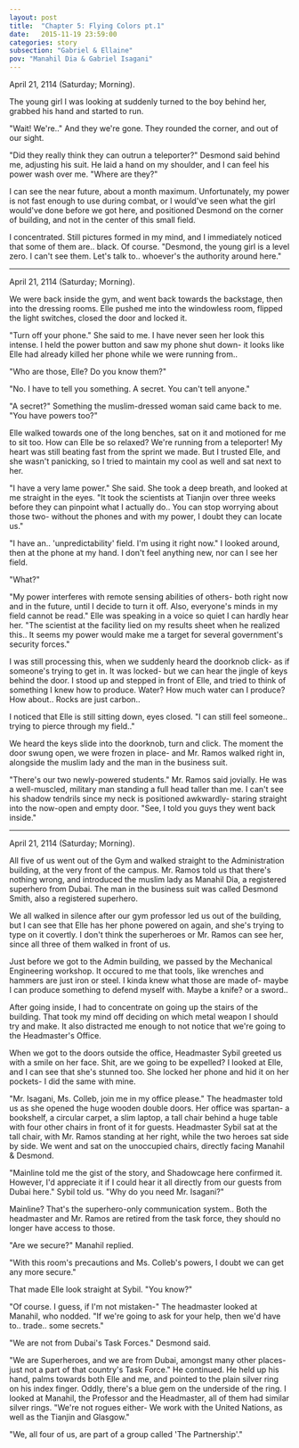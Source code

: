 ```yaml
---
layout: post
title:  "Chapter 5: Flying Colors pt.1"
date:   2015-11-19 23:59:00
categories: story
subsection: "Gabriel & Ellaine"
pov: "Manahil Dia & Gabriel Isagani"
---
```

April 21, 2114 (Saturday; Morning).

The young girl I was looking at suddenly turned to the boy behind her, grabbed his hand and started to run.

"Wait! We're.." And they we're gone. They rounded the corner, and out of our sight.

"Did they really think they can outrun a teleporter?" Desmond said behind me, adjusting his suit. He laid a hand on my shoulder, and I can feel his power wash over me. "Where are they?"

I can see the near future, about a month maximum. Unfortunately, my power is not fast enough to use during combat, or I would've seen what the girl would've done before we got here, and positioned Desmond on the corner of building, and not in the center of this small field.

I concentrated. Still pictures formed in my mind, and I immediately noticed that some of them are.. black. Of course. "Desmond, the young girl is a level zero. I can't see them. Let's talk to.. whoever's the authority around here."

---
April 21, 2114 (Saturday; Morning).

We were back inside the gym, and went back towards the backstage, then into the dressing rooms. Elle pushed me into the windowless room, flipped the light switches, closed the door and locked it.

"Turn off your phone." She said to me. I have never seen her look this intense. I held the power button and saw my phone shut down- it looks like Elle had already killed her phone while we were running from..

"Who are those, Elle? Do you know them?"

"No. I have to tell you something. A secret. You can't tell anyone."

"A secret?" Something the muslim-dressed woman said came back to me. "You have powers too?"

Elle walked towards one of the long benches, sat on it and motioned for me to sit too. How can Elle be so relaxed? We're running from a teleporter! My heart was still beating fast from the sprint we made. But I trusted Elle, and she wasn't panicking, so I tried to maintain my cool as well and sat next to her.

"I have a very lame power." She said. She took a deep breath, and looked at me straight in the eyes. "It took the scientists at Tianjin over three weeks before they can pinpoint what I actually do.. You can stop worrying about those two- without the phones and with my power, I doubt they can locate us."

"I have an.. 'unpredictability' field. I'm using it right now." I looked around, then at the phone at my hand. I don't feel anything new, nor can I see her field.

"What?"

"My power interferes with remote sensing abilities of others- both right now and in the future, until I decide to turn it off. Also, everyone's minds in my field cannot be read." Elle was speaking in a voice so quiet I can hardly hear her. "The scientist at the facility lied on my results sheet when he realized this.. It seems my power would make me a target for several government's security forces."

I was still processing this, when we suddenly heard the doorknob click- as if someone's trying to get in. It was locked- but we can hear the jingle of keys behind the door. I stood up and stepped in front of Elle, and tried to think of something I knew how to produce. Water? How much water can I produce? How about.. Rocks are just carbon..

I noticed that Elle is still sitting down, eyes closed. "I can still feel someone.. trying to pierce through my field.."

We heard the keys slide into the doorknob, turn and click. The moment the door swung open, we were frozen in place- and Mr. Ramos walked right in, alongside the muslim lady and the man in the business suit.

"There's our two newly-powered students." Mr. Ramos said jovially. He was a well-muscled, military man standing a full head taller than me. I can't see his shadow tendrils since my neck is positioned awkwardly- staring straight into the now-open and empty door. "See, I told you guys they went back inside."

---
April 21, 2114 (Saturday; Morning).

All five of us went out of the Gym and walked straight to the Administration building, at the very front of the campus. Mr. Ramos told us that there's nothing wrong, and introduced the muslim lady as Manahil Dia, a registered superhero from Dubai. The man in the business suit was called Desmond Smith, also a registered superhero. 

We all walked in silence after our gym professor led us out of the building, but I can see that Elle has her phone powered on again, and she's trying to type on it covertly. I don't think the superheroes or Mr. Ramos can see her, since all three of them walked in front of us.

Just before we got to the Admin building, we passed by the Mechanical Engineering workshop. It occured to me that tools, like wrenches and hammers are just iron or steel. I kinda knew what those are made of- maybe I can produce something to defend myself with. Maybe a knife? or a sword..

After going inside, I had to concentrate on going up the stairs of the building. That took my mind off deciding on which metal weapon I should try and make. It also distracted me enough to not notice that we're going to the Headmaster's Office.

When we got to the doors outside the office, Headmaster Sybil greeted us with a smile on her face. Shit, are we going to be expelled? I looked at Elle, and I can see that she's stunned too. She locked her phone and hid it on her pockets- I did the same with mine.

"Mr. Isagani, Ms. Colleb, join me in my office please." The headmaster told us as she opened the huge wooden double doors. Her office was spartan- a bookshelf, a circular carpet, a slim laptop, a tall chair behind a huge table with four other chairs in front of it for guests. Headmaster Sybil sat at the tall chair, with Mr. Ramos standing at her right, while the two heroes sat side by side. We went and sat on the unoccupied chairs, directly facing Manahil & Desmond.

"Mainline told me the gist of the story, and Shadowcage here confirmed it. However, I'd appreciate it if I could hear it all directly from our guests from Dubai here." Sybil told us. "Why do you need Mr. Isagani?"

Mainline? That's the superhero-only communication system.. Both the headmaster and Mr. Ramos are retired from the task force, they should no longer have access to those.

"Are we secure?" Manahil replied.

"With this room's precautions and Ms. Colleb's powers, I doubt we can get any more secure."

That made Elle look straight at Sybil. "You know?"

"Of course. I guess, if I'm not mistaken-" The headmaster looked at Manahil, who nodded. "If we're going to ask for your help, then we'd have to.. trade.. some secrets."

"We are not from Dubai's Task Forces." Desmond said. 

"We are Superheroes, and we are from Dubai, amongst many other places- just not a part of that country's Task Force." He continued. He held up his hand, palms towards both Elle and me, and pointed to the plain silver ring on his index finger. Oddly, there's a blue gem on the underside of the ring. I looked at Manahil, the Professor and the Headmaster, all of them had similar silver rings. "We're not rogues either- We work with the United Nations, as well as the Tianjin and Glasgow."

"We, all four of us, are part of a group called 'The Partnership'."